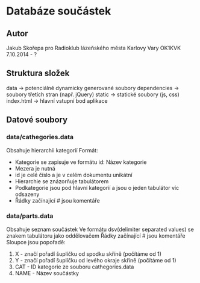 # Databáze součástek
## Autor
Jakub Skořepa pro Radioklub lázeňského města Karlovy Vary OK1KVK
7.10.2014 - ?

## Struktura složek
data -> potenciálně dynamicky generované soubory
dependencies -> soubory třetích stran (např. jQuery)
static -> statické soubory (js, css)
index.html -> hlavní vstupní bod aplikace

## Datové soubory
### data/cathegories.data
Obsahuje hierarchii kategorií
Formát:
*	Kategorie se zapisuje ve formátu id: Název kategorie
*	Mezera je nutná
*	id je celé číslo a je v celém dokumentu unikátní
*	Hierarchie se znázorňuje tabulátorem
*	Podkategorie jsou pod hlavní kategorií a jsou o jeden tabulátor víc odsazeny
*	Řádky začínající # jsou komentáře
### data/parts.data
Obsahuje seznam součástek
Ve formátu dsv(delimiter separated values) se znakem tabulátoru jako oddělovačem
Řádky začínající # jsou komentáře
Sloupce jsou popořadě:
1.	X - značí pořadí šuplíčku od spodku skříně (počítáme od 1)
1.	Y - značí pořadí šuplíčku od levého okraje skříně (počítáme od 1)
1.	CAT - ID kategorie ze souboru cathegories.data
1.	NAME - Název součástky
